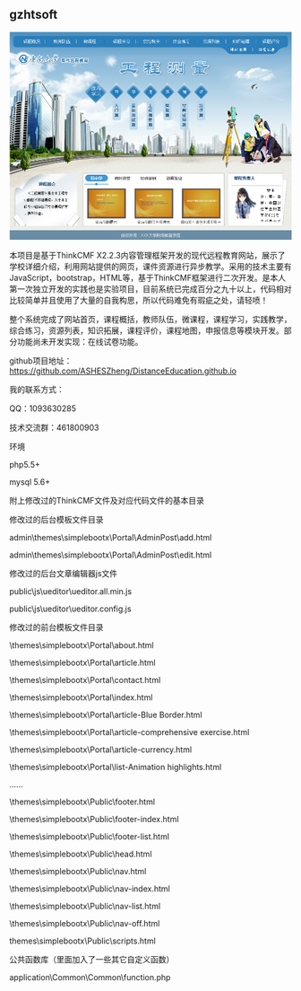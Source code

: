 ## gzhtsoft
![Alt text](https://github.com/ASHESZheng/DistanceEducation.github.io/blob/master/Screenshots/1.png)

本项目是基于ThinkCMF X2.2.3内容管理框架开发的现代远程教育网站，展示了学校详细介绍，利用网站提供的网页，课件资源进行异步教学。采用的技术主要有JavaScript，bootstrap，HTML等，基于ThinkCMF框架进行二次开发。是本人第一次独立开发的实践也是实验项目，目前系统已完成百分之九十以上，代码相对比较简单并且使用了大量的自我构思，所以代码难免有瑕疵之处，请轻喷！

整个系统完成了网站首页，课程概括，教师队伍，微课程，课程学习，实践教学，综合练习，资源列表，知识拓展，课程评价，课程地图，申报信息等模块开发。部分功能尚未开发实现：在线试卷功能。

github项目地址：https://github.com/ASHESZheng/DistanceEducation.github.io

我的联系方式：

QQ：1093630285

技术交流群：461800903

环境

php5.5+

mysql 5.6+

附上修改过的ThinkCMF文件及对应代码文件的基本目录

修改过的后台模板文件目录

admin\themes\simplebootx\Portal\AdminPost\add.html

admin\themes\simplebootx\Portal\AdminPost\edit.html

修改过的后台文章编辑器js文件

public\js\ueditor\ueditor.all.min.js

public\js\ueditor\ueditor.config.js

修改过的前台模板文件目录

\themes\simplebootx\Portal\about.html

\themes\simplebootx\Portal\article.html

\themes\simplebootx\Portal\contact.html

\themes\simplebootx\Portal\index.html

\themes\simplebootx\Portal\article-Blue Border.html

\themes\simplebootx\Portal\article-comprehensive exercise.html

\themes\simplebootx\Portal\article-currency.html

\themes\simplebootx\Portal\list-Animation highlights.html

......

\themes\simplebootx\Public\footer.html

\themes\simplebootx\Public\footer-index.html

\themes\simplebootx\Public\footer-list.html

\themes\simplebootx\Public\head.html

\themes\simplebootx\Public\nav.html

\themes\simplebootx\Public\nav-index.html

\themes\simplebootx\Public\nav-list.html

\themes\simplebootx\Public\nav-off.html

themes\simplebootx\Public\scripts.html

公共函数库（里面加入了一些其它自定义函数）

application\Common\Common\function.php

